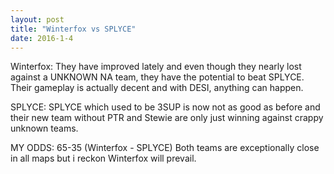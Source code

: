 ```yaml
---
layout: post
title: "Winterfox vs SPLYCE"
date: 2016-1-4
---
```


Winterfox: They have improved lately and even though they nearly lost against a UNKNOWN NA team, they have the potential to beat SPLYCE.
Their gameplay is actually decent and with DESI, anything can happen. 

SPLYCE: SPLYCE which used to be 3SUP is now not as good as before and their new team without PTR and Stewie are only just winning against crappy unknown teams.

MY ODDS: 65-35 (Winterfox - SPLYCE)
Both teams are exceptionally close in all maps but i reckon Winterfox will prevail. 
